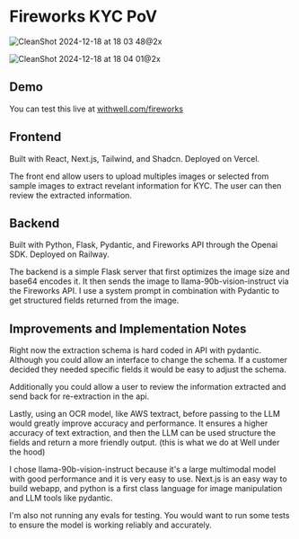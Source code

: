 # Fireworks KYC PoV

![CleanShot 2024-12-18 at 18 03 48@2x](https://github.com/user-attachments/assets/9db90b54-52fb-4ea0-8192-9405bea7e207)


![CleanShot 2024-12-18 at 18 04 01@2x](https://github.com/user-attachments/assets/62fc9c54-1be2-4ae4-9a9c-ece4e22fe439)

## Demo

You can test this live at [withwell.com/fireworks](https://withwell.com/fireworks)

## Frontend
Built with React, Next.js, Tailwind, and Shadcn. Deployed on Vercel. 

The front end allow users to upload multiples images or selected from sample images to extract revelant information for KYC. The user can then review the extracted information.

## Backend
Built with Python, Flask, Pydantic, and Fireworks API through the Openai SDK. Deployed on Railway.

The backend is a simple Flask server that first optimizes the image size and base64 encodes it. It then sends the image to llama-90b-vision-instruct via the Fireworks API. I use a system prompt in combination with Pydantic to get structured fields returned from the image.

## Improvements and Implementation Notes
Right now the extraction schema is hard coded in API with pydantic. Although you could allow an interface to change the schema. If a customer decided they needed specific fields it would be easy to adjust the schema. 

Additionally you could allow a user to review the information extracted and send back for re-extraction in the api. 

Lastly, using an OCR model, like AWS textract, before passing to the LLM would greatly improve accuracy and performance. It ensures a higher accuracy of text extraction, and then the LLM can be used structure the fields and return a more friendly output. (this is what we do at Well under the hood)

I chose llama-90b-vision-instruct because it's a large multimodal model with good performance and it is very easy to use. Next.js is an easy way to build webapp, and python is a first class language for image manipulation and LLM tools like pydantic. 

I'm also not running any evals for testing. You would want to run some tests to ensure the model is working reliably and accurately.
